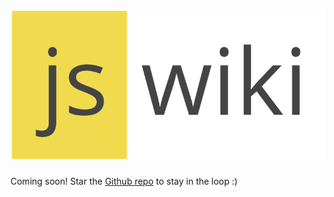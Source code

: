 # ![JS Wiki](logo_white.png)

Coming soon! Star the [Github repo](https://github.com/gothinkster/jswiki/) to stay in the loop :)


